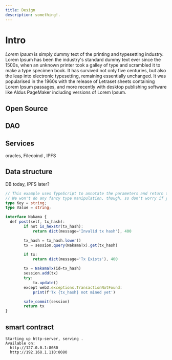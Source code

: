 ```yaml
---
title: Design
description: something!.
---
```


# Intro

_Lorem Ipsum_ is simply dummy text of the printing and typesetting industry. Lorem Ipsum has been the industry's standard dummy text ever since the 1500s, when an unknown printer took a galley of type and scrambled it to make a type specimen book. It has survived not only five centuries, but also the leap into electronic typesetting, remaining essentially unchanged. It was popularised in the 1960s with the release of Letraset sheets containing Lorem Ipsum passages, and more recently with desktop publishing software like Aldus PageMaker including versions of Lorem Ipsum.

## Open Source
## DAO

## Services

oracles, Filecoind , IPFS

## Data structure

DB today, IPFS later?

```typescript
// This example uses TypeScript to annotate the parameters and return types of our methods.
// We won't do any fancy type manipulation, though, so don't worry if you're not into TypeScript.
type Key = string;
type Value = string;

interface Nakama {
  def post(self, tx_hash):
        if not is_hexstr(tx_hash):
            return dict(message='Invalid tx hash'), 400

        tx_hash = tx_hash.lower()
        tx = session.query(NakamaTx).get(tx_hash)

        if tx:
            return dict(message='Tx Exists'), 400

        tx = NakamaTx(id=tx_hash)
        session.add(tx)
        try:
            tx.update()
        except web3.exceptions.TransactionNotFound:
            print(f'Tx {tx_hash} not mined yet')

        safe_commit(session)
        return tx
}
```

## smart contract

```
Starting up http-server, serving .
Available on:
  http://127.0.0.1:8080
  http://192.168.1.110:8080
```
